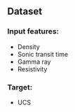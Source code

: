 ## Dataset

### Input features:
  - Density
  - Sonic transit time
  - Gamma ray
  - Resistivity

### Target:
  - UCS

